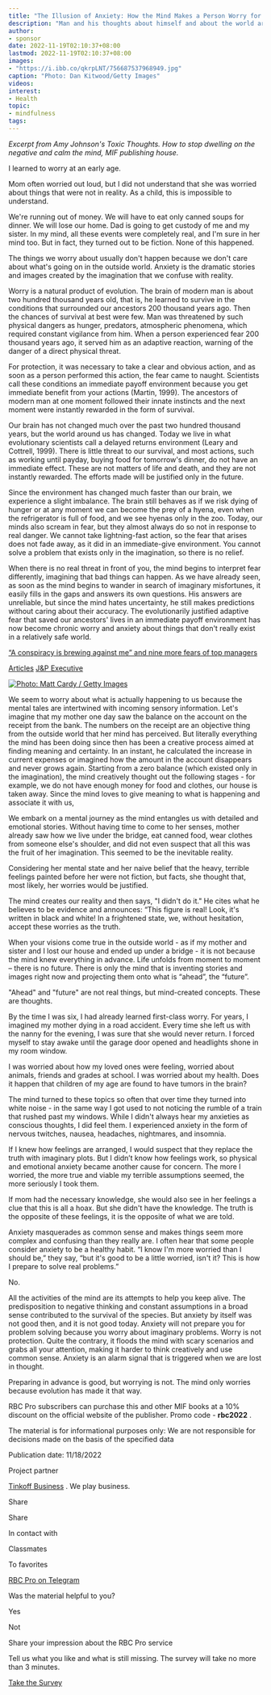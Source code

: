 ```yaml
---
title: "The Illusion of Anxiety: How the Mind Makes a Person Worry for No Reason"
description: "Man and his thoughts about himself and about the world are not the same thing, but the mind considers them as such. Psychologist Amy Johnson reflects on how this illusion has become one of the reasons modern people are too anxious."
author: 
- sponsor
date: 2022-11-19T02:10:37+08:00
lastmod: 2022-11-19T02:10:37+08:00
images: 
- "https://i.ibb.co/qkrpLNT/756687537968949.jpg"
caption: "Photo: Dan Kitwood/Getty Images"
videos:
interest:
- Health
topic:
- mindfulness
tags:
---
```


_Excerpt from Amy Johnson's Toxic Thoughts. How to stop dwelling on the negative and calm the mind, MIF publishing house._

I learned to worry at an early age.

Mom often worried out loud, but I did not understand that she was worried about things that were not in reality. As a child, this is impossible to understand.

We're running out of money. We will have to eat only canned soups for dinner. We will lose our home. Dad is going to get custody of me and my sister. In my mind, all these events were completely real, and I'm sure in her mind too. But in fact, they turned out to be fiction. None of this happened.

The things we worry about usually don't happen because we don't care about what's going on in the outside world. Anxiety is the dramatic stories and images created by the imagination that we confuse with reality.

Worry is a natural product of evolution. The brain of modern man is about two hundred thousand years old, that is, he learned to survive in the conditions that surrounded our ancestors 200 thousand years ago. Then the chances of survival at best were few. Man was threatened by such physical dangers as hunger, predators, atmospheric phenomena, which required constant vigilance from him. When a person experienced fear 200 thousand years ago, it served him as an adaptive reaction, warning of the danger of a direct physical threat.

For protection, it was necessary to take a clear and obvious action, and as soon as a person performed this action, the fear came to naught. Scientists call these conditions an immediate payoff environment because you get immediate benefit from your actions (Martin, 1999). The ancestors of modern man at one moment followed their innate instincts and the next moment were instantly rewarded in the form of survival.

Our brain has not changed much over the past two hundred thousand years, but the world around us has changed. Today we live in what evolutionary scientists call a delayed returns environment (Leary and Cottrell, 1999). There is little threat to our survival, and most actions, such as working until payday, buying food for tomorrow's dinner, do not have an immediate effect. These are not matters of life and death, and they are not instantly rewarded. The efforts made will be justified only in the future.

Since the environment has changed much faster than our brain, we experience a slight imbalance. The brain still behaves as if we risk dying of hunger or at any moment we can become the prey of a hyena, even when the refrigerator is full of food, and we see hyenas only in the zoo. Today, our minds also scream in fear, but they almost always do so not in response to real danger. We cannot take lightning-fast action, so the fear that arises does not fade away, as it did in an immediate-give environment. You cannot solve a problem that exists only in the imagination, so there is no relief.

When there is no real threat in front of you, the mind begins to interpret fear differently, imagining that bad things can happen. As we have already seen, as soon as the mind begins to wander in search of imaginary misfortunes, it easily fills in the gaps and answers its own questions. His answers are unreliable, but since the mind hates uncertainty, he still makes predictions without caring about their accuracy. The evolutionarily justified adaptive fear that saved our ancestors' lives in an immediate payoff environment has now become chronic worry and anxiety about things that don't really exist in a relatively safe world.

[“A conspiracy is brewing against me” and nine more fears of top managers](https://pro.rbc.ru/demo/62de67aa9a7947de83e76241?from=material_cards)

[Articles](https://pro.rbc.ru/tags/?tag=%D0%A1%D1%82%D0%B0%D1%82%D1%8C%D0%B8&from=material_cards) [J&P Executive](https://pro.rbc.ru/tags/?tag=J%26P%20Executive&from=material_cards)

[![Photo: Matt Cardy / Getty Images](https://s0.rbk.ru/v6_top_pics/media/img/5/05/756593302280055.jpg)](https://pro.rbc.ru/demo/62de67aa9a7947de83e76241?from=material_cards)

We seem to worry about what is actually happening to us because the mental tales are intertwined with incoming sensory information. Let's imagine that my mother one day saw the balance on the account on the receipt from the bank. The numbers on the receipt are an objective thing from the outside world that her mind has perceived. But literally everything the mind has been doing since then has been a creative process aimed at finding meaning and certainty. In an instant, he calculated the increase in current expenses or imagined how the amount in the account disappears and never grows again. Starting from a zero balance (which existed only in the imagination), the mind creatively thought out the following stages - for example, we do not have enough money for food and clothes, our house is taken away. Since the mind loves to give meaning to what is happening and associate it with us,

We embark on a mental journey as the mind entangles us with detailed and emotional stories. Without having time to come to her senses, mother already saw how we live under the bridge, eat canned food, wear clothes from someone else's shoulder, and did not even suspect that all this was the fruit of her imagination. This seemed to be the inevitable reality.

Considering her mental state and her naive belief that the heavy, terrible feelings painted before her were not fiction, but facts, she thought that, most likely, her worries would be justified.

The mind creates our reality and then says, "I didn't do it." He cites what he believes to be evidence and announces: “This figure is real! Look, it's written in black and white! In a frightened state, we, without hesitation, accept these worries as the truth.

When your visions come true in the outside world - as if my mother and sister and I lost our house and ended up under a bridge - it is not because the mind knew everything in advance. Life unfolds from moment to moment – ​​there is no future. There is only the mind that is inventing stories and images right now and projecting them onto what is “ahead”, the “future”.

"Ahead" and "future" are not real things, but mind-created concepts. These are thoughts.

By the time I was six, I had already learned first-class worry. For years, I imagined my mother dying in a road accident. Every time she left us with the nanny for the evening, I was sure that she would never return. I forced myself to stay awake until the garage door opened and headlights shone in my room window.

I was worried about how my loved ones were feeling, worried about animals, friends and grades at school. I was worried about my health. Does it happen that children of my age are found to have tumors in the brain?

The mind turned to these topics so often that over time they turned into white noise - in the same way I got used to not noticing the rumble of a train that rushed past my windows. While I didn't always hear my anxieties as conscious thoughts, I did feel them. I experienced anxiety in the form of nervous twitches, nausea, headaches, nightmares, and insomnia.

If I knew how feelings are arranged, I would suspect that they replace the truth with imaginary plots. But I didn’t know how feelings work, so physical and emotional anxiety became another cause for concern. The more I worried, the more true and viable my terrible assumptions seemed, the more seriously I took them.

If mom had the necessary knowledge, she would also see in her feelings a clue that this is all a hoax. But she didn't have the knowledge. The truth is the opposite of these feelings, it is the opposite of what we are told.

Anxiety masquerades as common sense and makes things seem more complex and confusing than they really are. I often hear that some people consider anxiety to be a healthy habit. “I know I'm more worried than I should be,” they say, “but it's good to be a little worried, isn't it? This is how I prepare to solve real problems.”

No.

All the activities of the mind are its attempts to help you keep alive. The predisposition to negative thinking and constant assumptions in a broad sense contributed to the survival of the species. But anxiety by itself was not good then, and it is not good today. Anxiety will not prepare you for problem solving because you worry about imaginary problems. Worry is not protection. Quite the contrary, it floods the mind with scary scenarios and grabs all your attention, making it harder to think creatively and use common sense. Anxiety is an alarm signal that is triggered when we are lost in thought.

Preparing in advance is good, but worrying is not. The mind only worries because evolution has made it that way.

RBC Pro subscribers can purchase this and other MIF books at a 10% discount on the official website of the publisher. Promo code - **rbc2022** .

The material is for informational purposes only: We are not responsible for decisions made on the basis of the specified data

Publication date: 11/18/2022

Project partner

[](https://www.tinkoff.ru/business/?utm_source=rbc&utm_medium=pr.fix&utm_campaign=sme_rbk_pro)

[Tinkoff Business](https://www.tinkoff.ru/business/?utm_source=rbc&utm_medium=pr.fix&utm_campaign=sme_rbk_pro) . We play business.

Share

Share

In contact with

Classmates

To favorites

[RBC Pro on Telegram](https://t.me/rbc_pro)

Was the material helpful to you?

Yes

Not

Share your impression about the RBC Pro service

Tell us what you like and what is still missing. The survey will take no more than 3 minutes.

[Take the Survey](/poll/nps)
